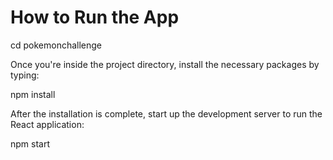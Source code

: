# How to Run the App

cd pokemonchallenge

Once you're inside the project directory, install the necessary packages by typing:

npm install

After the installation is complete, start up the development server to run the React application:

npm start

